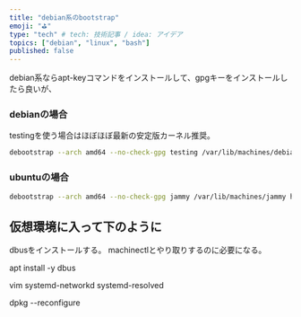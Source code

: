 ```yaml
---
title: "debian系のbootstrap"
emoji: "⛳"
type: "tech" # tech: 技術記事 / idea: アイデア
topics: ["debian", "linux", "bash"]
published: false
---
```



debian系ならapt-keyコマンドをインストールして、gpgキーをインストールしたら良いが、

### debianの場合

testingを使う場合はほぼほぼ最新の安定版カーネル推奨。

```bash
debootstrap --arch amd64 --no-check-gpg testing /var/lib/machines/debian-testing https://ftp.jaist.ac.jp/pub/Linux/debian/
```

### ubuntuの場合

```bash
debootstrap --arch amd64 --no-check-gpg jammy /var/lib/machines/jammy https://ftp.jaist.ac.jp/pub/Linux/ubuntu/
```

## 仮想環境に入って下のように

dbusをインストールする。
machinectlとやり取りするのに必要になる。

apt install -y dbus

vim systemd-networkd systemd-resolved


dpkg --reconfigure 
